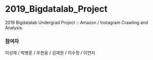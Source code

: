# 2019_Bigdatalab_Project
2019 Bigdatalab Undergrad Project :: Amazon / Instagram Crawling and Analysis.

### 참여자
이성재 / 박병훈 / 우현웅 / 김재원 / 이수정 / 이연지
